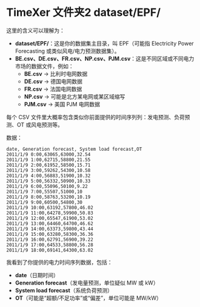 # TimeXer 文件夹2 dataset/EPF/

这里的含义可以理解为：

- **dataset/EPF/**：这是你的数据集主目录，叫 EPF（可能指 Electricity Power Forecasting 或类似风电/电力预测数据集）。
- **BE.csv、DE.csv、FR.csv、NP.csv、PJM.csv**：这是不同区域或不同电力市场的数据文件，例如：
  - **BE.csv** → 比利时电网数据
  - **DE.csv** → 德国电网数据
  - **FR.csv** → 法国电网数据
  - **NP.csv** → 可能是北方某电网或某区域缩写
  - **PJM.csv** → 美国 PJM 电网数据

每个 CSV 文件里大概率包含类似你前面提供的时间序列列：发电预测、负荷预测、OT 或风电预测等。



数据：

```
date, Generation forecast, System load forecast,OT
2011/1/9 0:00,63065,63000,32.54
2011/1/9 1:00,62715,58800,21.55
2011/1/9 2:00,61952,58500,15.71
2011/1/9 3:00,59262,54300,10.58
2011/1/9 4:00,56883,51900,10.32
2011/1/9 5:00,56332,50900,10.33
2011/1/9 6:00,55096,50100,9.22
2011/1/9 7:00,55507,51000,10
2011/1/9 8:00,58763,53200,10.19
2011/1/9 9:00,60500,54800,30
2011/1/9 10:00,63192,57800,46.02
2011/1/9 11:00,64278,59900,50.83
2011/1/9 12:00,65547,61900,53.02
2011/1/9 13:00,64460,64700,46.62
2011/1/9 14:00,63373,59800,43.44
2011/1/9 15:00,63280,58300,36.36
2011/1/9 16:00,62791,56900,39.22
2011/1/9 17:00,64533,58800,56.28
2011/1/9 18:00,69141,64300,63.02
```

我看到了你提供的电力时间序列数据，包括：

- **date**（日期时间）
- **Generation forecast**（发电量预测，单位疑似 MW 或 kW）
- **System load forecast**（系统负荷预测）
- **OT**（可能是“超额/不足功率”或“偏差”，单位可能是 MW/kW）
